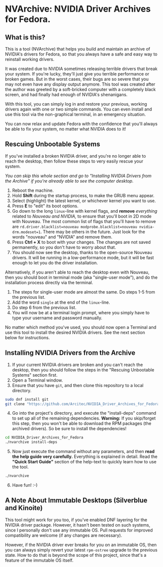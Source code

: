 # NVArchive: NVIDIA Driver Archives for Fedora.

## What is this?

This is a tool (NVArchive) that helps you build and maintain an archive of NVIDIA's drivers for Fedora, so that you always have a safe and easy way to reinstall working drivers.

It was created due to NVIDIA sometimes releasing terrible drivers that break your system. If you're lucky, they'll just give you terrible performance or broken games. But in the worst cases, their bugs are so severe that you may not even have any display output anymore. This tool was created after the author was greeted by a soft-bricked computer with a completely black screen, and had finally had enough of NVIDIA's shenanigans.

With this tool, you can simply log in and restore your previous, working drivers again with one or two simple commands. You can even install and use this tool via the non-graphical terminal, in an emergency situation.

You can now relax and update Fedora with the confidence that you'll always be able to fix your system, no matter what NVIDIA does to it!


## Rescuing Unbootable Systems

If you've installed a broken NVIDIA driver, and you're no longer able to reach the desktop, then follow these steps to very easily rescue your system.

*You can skip this whole section and go to "Installing NVIDIA Drivers from the Archive" if you're already able to see the computer desktop.*

1. Reboot the machine.
2. Hold **Shift** during the startup process, to make the GRUB menu appear.
3. Select (highlight) the latest kernel, or whichever kernel you want to use.
4. Press **E** to "edit" its boot options.
5. Go down to the long `linux`-line with kernel flags, and **remove** *everything* related to *Nouveau and NVIDIA,* to ensure that you'll boot in 2D mode with Nouveau. The most common list of flags that you'll have to remove are `rd.driver.blacklist=nouveau modprobe.blacklist=nouveau nvidia-drm.modeset=1`. There may be others in the future. Just look for the words "nouveau" and "NVIDIA" and remove them.
6. Press **Ctrl + X** to boot with your changes. The changes are not saved permanently, so you don't have to worry about that.
7. You should now see the desktop, thanks to the open-source Nouveau drivers. It will be running in a low-performance mode, but it will be fast enough to let you do the driver installation.

Alternatively, if you aren't able to reach the desktop even with Nouveau, then you should boot in terminal mode (aka "single-user mode"), and do the installation process directly via the terminal.

1. The steps for single-user mode are almost the same. Do steps 1-5 from the previous list.
2. Add the word `single` at the end of the `linux`-line.
3. Do step 6 from the previous list.
4. You will now be at a terminal login prompt, where you simply have to type your username and password manually.

No matter which method you've used, you should now open a Terminal and use this tool to install the desired NVIDIA drivers. See the next section below for instructions.


## Installing NVIDIA Drivers from the Archive

1. If your current NVIDIA drivers are broken and you can't reach the desktop, then you should follow the steps in the "Rescuing Unbootable Systems" section first.
2. Open a Terminal window.
3. Ensure that you have `git`, and then clone this repository to a local directory.
```sh
sudo dnf install git
git clone "https://github.com/Arcitec/NVIDIA_Driver_Archives_for_Fedora.git"
```
4. Go into the project's directory, and execute the "install-deps" command to set up all of the remaining dependencies. **Warning:** If you skip/forget this step, then you won't be able to download the RPM packages (the archived drivers). So be sure to install the dependencies!
```sh
cd NVIDIA_Driver_Archives_for_Fedora
./nvarchive install-deps
```
5. Now just execute the command without any parameters, and then **read the help guide very carefully.** Everything is explained in detail. Read the **"Quick Start Guide"** section of the help-text to quickly learn how to use the tool.
```sh
./nvarchive
```
6. Have fun! :-)


## A Note About Immutable Desktops (Silverblue and Kinoite)

This tool might work for you too, if you've enabled DNF layering for the NVIDIA driver package. However, it hasn't been tested on such systems, since I personally don't use any immutable OS. Pull requests for improved compatibility are welcome (if any changes are necessary).

However, if the NVIDIA driver ever breaks for you on an immutable OS, then you can always simply revert your latest `rpm-ostree` upgrade to the previous state. How to do that is beyond the scope of this project, since that's a feature of the immutable OS itself.
